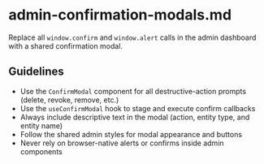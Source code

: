 # admin-confirmation-modals.md

Replace all `window.confirm` and `window.alert` calls in the admin dashboard with a shared confirmation modal.

## Guidelines

- Use the `ConfirmModal` component for all destructive-action prompts (delete, revoke, remove, etc.)  
- Use the `useConfirmModal` hook to stage and execute confirm callbacks  
- Always include descriptive text in the modal (action, entity type, and entity name)  
- Follow the shared admin styles for modal appearance and buttons  
- Never rely on browser-native alerts or confirms inside admin components  
